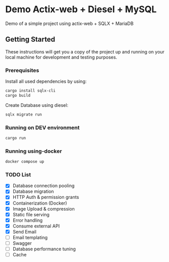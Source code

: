# Demo Actix-web + Diesel + MySQL

Demo of a simple project using actix-web + SQLX + MariaDB

## Getting Started

These instructions will get you a copy of the project up and running on your local machine for development and testing purposes.

### Prerequisites

Install all used dependencies by using:

``` bash
cargo install sqlx-cli
cargo build
```

Create Database using diesel:

``` bash
sqlx migrate run
```

### Running on DEV environment

``` bash
cargo run
```

### Running using-docker

``` bash
docker compose up
```

### TODO List

- [x] Database connection pooling
- [x] Database migration
- [x] HTTP Auth & permission grants
- [x] Containerization (Docker)
- [x] Image Upload & compression
- [x] Static file serving
- [x] Error handling
- [x] Consume external API
- [x] Send Email
- [ ] Email templating
- [ ] Swagger
- [ ] Database performance tuning
- [ ] Cache
